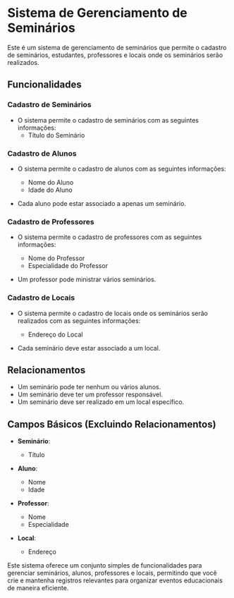 # Sistema de Gerenciamento de Seminários

Este é um sistema de gerenciamento de seminários que permite o cadastro de seminários, estudantes, professores e locais onde os seminários serão realizados.

## Funcionalidades

### Cadastro de Seminários

- O sistema permite o cadastro de seminários com as seguintes informações:
  - Título do Seminário

### Cadastro de Alunos

- O sistema permite o cadastro de alunos com as seguintes informações:
  - Nome do Aluno
  - Idade do Aluno

- Cada aluno pode estar associado a apenas um seminário.

### Cadastro de Professores

- O sistema permite o cadastro de professores com as seguintes informações:
  - Nome do Professor
  - Especialidade do Professor

- Um professor pode ministrar vários seminários.

### Cadastro de Locais

- O sistema permite o cadastro de locais onde os seminários serão realizados com as seguintes informações:
  - Endereço do Local

- Cada seminário deve estar associado a um local.

## Relacionamentos

- Um seminário pode ter nenhum ou vários alunos.
- Um seminário deve ter um professor responsável.
- Um seminário deve ser realizado em um local específico.

## Campos Básicos (Excluindo Relacionamentos)

- **Seminário**:
  - Título

- **Aluno**:
  - Nome
  - Idade

- **Professor**:
  - Nome
  - Especialidade

- **Local**:
  - Endereço

Este sistema oferece um conjunto simples de funcionalidades para gerenciar seminários, alunos, professores e locais, permitindo que você crie e mantenha registros relevantes para organizar eventos educacionais de maneira eficiente.
